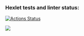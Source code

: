 ### Hexlet tests and linter status:
[![Actions Status](https://github.com/RockForr/frontend-project-11/actions/workflows/hexlet-check.yml/badge.svg)](https://github.com/RockForr/frontend-project-11/actions)

<a href="https://codeclimate.com/github/RockForr/frontend-project-11/maintainability"><img src="https://api.codeclimate.com/v1/badges/72f635f8b70f15c9885f/maintainability" /></a>